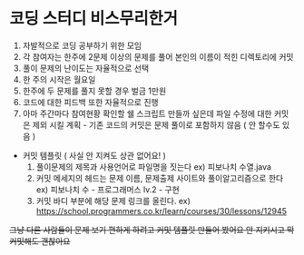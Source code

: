 # 코딩 스터디 비스무리한거
1.  자발적으로 코딩 공부하기 위한 모임
2.  각 참여자는 한주에 2문제 이상의 문제를 풀어 본인의 이름이 적힌 디렉토리에 커밋
3.  풀이 문제의 난이도는 자율적으로 선택
4.  한 주의 시작은 월요일
5.  한주에 두 문제를 풀지 못할 경우 벌금 1만원
6.  코드에 대한 피드백 또한 자율적으로 진행
7.  아마 주간마다 참여현황 확인할 쉘 스크립트 만들까 싶은데 파일 수정에 대한 커밋은 제외 시킬 계획 - 기존 코드의 커밋은 문제 풀이로 포함하지 않음  ( 안 할수도 있음 )

* 커밋 템플릿 ( 사실 안 지켜도 상관 없어요! )
  1. 풀이문제의 제목과 사용언어로 파일명을 짓는다 ex) 피보나치 수열.java
  2. 커밋 메세지의 헤드는 문제 이름, 문제출제 사이트와 풀이알고리즘으로 한다 ex) 피보나치 수 - 프로그래머스 lv.2 - 구현
  3. 커밋 바디 부분에 해당 문제 링크를 올린다. 
    ex) https://school.programmers.co.kr/learn/courses/30/lessons/12945

~~그냥 다른 사람들이 문제 보기 편하게 하려고 커밋 템플릿 만들어 봤어요 안 지키시고 막 커밋해도 괜찮아요~~

